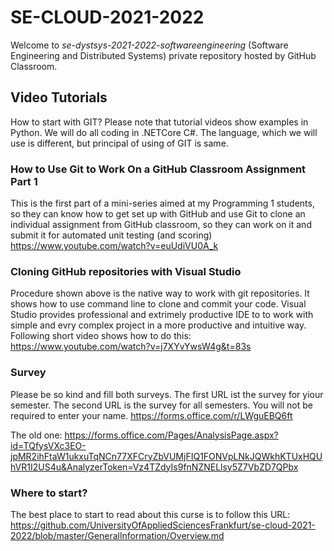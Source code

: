 # SE-CLOUD-2021-2022

Welcome to _se-dystsys-2021-2022-softwareengineering_ (Software Engineering and Distributed Systems) private repository hosted by GitHub Classroom.

## Video Tutorials

How to start with GIT? Please note that tutorial videos show examples in Python. We will do all coding in .NETCore C#. The language, which we will use is different, but principal of using of GIT is same.

### How to Use Git to Work On a GitHub Classroom Assignment Part 1

This is the first part of a mini-series aimed at my Programming 1 students, so they can know how to get set up with GitHub and use Git to clone an individual assignment from GitHub classroom, so they can work on it and submit it for automated unit testing (and scoring)
https://www.youtube.com/watch?v=euUdiVU0A_k

### Cloning GitHub repositories with Visual Studio

Procedure shown above is the native way to work with git repositories. It shows how to use command line to clone and commit your code.
Visual Studio provides professional and extrimely productive IDE to to work with simple and evry complex project in a more productive and intuitive way.
Following short video shows how to do this:
https://www.youtube.com/watch?v=j7XYvYwsW4g&t=83s

### Survey

Please be so kind and fill both surveys. The first URL ist the survey for yiour semester. The second URL is the survey for all semesters.
You will not be required to enter your name.
https://forms.office.com/r/LWguEBQ6ft

The old one:
https://forms.office.com/Pages/AnalysisPage.aspx?id=TQfysVXc3EO-jpMR2ihFtaW1ukxuTqNCn77XFCryZbVUMjFIQ1FONVpLNkJQWkhKTUxHQUhVR1I2US4u&AnalyzerToken=Vz4TZdyIs9fnNZNELlsy5Z7VbZD7QPbx


### Where to start?
The best place to start to read about this curse is to follow this URL:
https://github.com/UniversityOfAppliedSciencesFrankfurt/se-cloud-2021-2022/blob/master/Generallnformation/Overview.md


